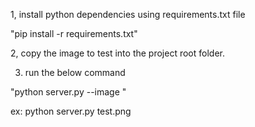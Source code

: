 
1, install python dependencies using requirements.txt file

 "pip install -r requirements.txt"

2, copy the image to test into the project root folder.

3. run the below command

"python server.py --image <name of image>"

ex: python server.py test.png